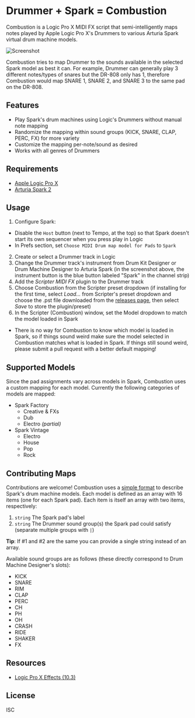 
# Drummer + Spark = Combustion

Combustion is a Logic Pro X MIDI FX script that semi-intelligently maps notes played by Apple Logic Pro X's Drummers to various Arturia Spark virtual drum machine models.

![Screenshot](https://cloud.githubusercontent.com/assets/1151818/17042237/ec48c874-4f79-11e6-8c1f-ed3116ce6a4f.png)

Combustion tries to map Drummer to the sounds available in the selected Spark model as best it can. For example, Drummer can generally play 3 different notes/types of snares but the DR-808 only has 1, therefore Combustion would map SNARE 1, SNARE 2, and SNARE 3 to the same pad on the DR-808.

## Features

- Play Spark's drum machines using Logic's Drummers without manual note mapping
- Randomize the mapping within sound groups (KICK, SNARE, CLAP, PERC, FX) for more variety
- Customize the mapping per-note/sound as desired
- Works with all genres of Drummers

## Requirements

- [Apple Logic Pro X](https://www.apple.com/logic-pro/)
- [Arturia Spark 2](https://www.arturia.com/spark2/overview)

## Usage

1. Configure Spark:
  - Disable the `Host` button (next to Tempo, at the top) so that Spark doesn't start its own sequencer when you press play in Logic
  - In Prefs section, set `Choose MIDI Drum map model for Pads` to `Spark`
2. Create or select a Drummer track in Logic
3. Change the Drummer track's instrument from Drum Kit Designer or Drum Machine Designer to Arturia Spark (in the screenshot above, the instrument button is the blue button labeled "Spark" in the channel strip)
4. Add the *Scripter* *MIDI FX* plugin to the Drummer track
5. Choose Combustion from the Scripter preset dropdown (if installing for the first time, select *Load...* from Scripter's preset dropdown and choose the .pst file downloaded from the [releases page](https://github.com/bhj/combustion/releases), then select *Save* to store the plugin/preset)
6. In the Scripter (Combustion) window, set the Model dropdown to match the model loaded in Spark
  - There is no way for Combustion to know which model is loaded in Spark, so if things sound weird make sure the model selected in Combustion matches what is loaded in Spark. If things still sound weird, please submit a pull request with a better default mapping!

## Supported Models

Since the pad assignments vary across models in Spark, Combustion uses a custom mapping for each model. Currently the following categories of models are mapped:

- Spark Factory
  - Creative & FXs
  - Dub
  - Electro *(partial)*
- Spark Vintage
  - Electro
  - House
  - Pop
  - Rock

## Contributing Maps

Contributions are welcome! Combustion uses a [simple format](https://github.com/bhj/combustion/blob/master/combustion.js) to describe Spark's drum machine models. Each model is defined as an array with 16 items (one for each Spark pad). Each item is itself an array with two items, respectively:

1. `string` The Spark pad's label
2. `string` The Drummer sound group(s) the Spark pad could satisfy (separate multiple groups with `|`)

**Tip**: If #1 and #2 are the same you can provide a single string instead of an array.

Available sound groups are as follows (these directly correspond to Drum Machine Designer's slots):

- KICK
- SNARE
- RIM
- CLAP
- PERC
- CH
- PH
- OH
- CRASH
- RIDE
- SHAKER
- FX

## Resources

- [Logic Pro X Effects (10.3)](http://help.apple.com/logicpro-effects/mac/10.3/)

## License

ISC

